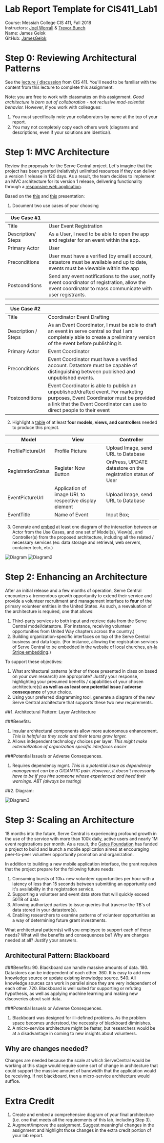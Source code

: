 # Lab Report Template for CIS411_Lab1
Course: Messiah College CIS 411, Fall 2018  
Instructors: [Joel Worrall](https://github.com/tangollama) & [Trevor Bunch](https://github.com/trevordbunch)  
Name: James Gelok  
GitHub: [JamesGelok](https://github.com/JamesGelok)


# Step 0: Reviewing Architectural Patterns
See the [lecture / discussion](https://docs.google.com/presentation/d/1nUcy63FWPFYO3OJmERJpMjEtdaFtaIBbuUkpmNRVRas/edit#slide=id.g45345bd5ea_0_136) from CIS 411. You'll need to be familiar with the content from this lecture to complete this assignment.

Note: you are free to work with classmates on this assignment. _Good architecture is born out of collaboration - not reclusive mad-scientist behavior._ However, if you work with colleagues:

1. You must specifically note your collaborators by name at the top of your report.
2. You may not completely copy each others work (diagrams and descriptions, even if your solutions are identical).

# Step 1: MVC Architecture
Review the proposals for the Serve Central project. Let's imagine that the project has been granted (relatively) unlimited resources if they can deliver a version 1 release in 120 days. As a result, the team decides to implement an MVC architecture for its version 1 release, delivering functionality through a [responsive web application](https://en.wikipedia.org/wiki/Responsive_web_design). 

Based on the [this](https://docs.google.com/presentation/d/1UnU0xU0wF1l8pAB8trtLpdM0yuskx66jTFJzd64nsjU/edit#slide=id.g439b9c6866_2_53) and [this](https://docs.google.com/presentation/d/1-VZfAFoBVr6ijNepKAtRA7JoAQsV2Jlbf2l1WPDMhI0/edit) presentation:

1) Document two use cases of your choosing

| Use Case #1        |                                                                                                                                                            |
|--------------------|------------------------------------------------------------------------------------------------------------------------------------------------------------|
| Title              | User Event Registration                                                                                                                                    |
| Description/ Steps | As a User, I need to be able to open the app and register for an event within the app.                                                                     |
| Primary Actor      | User                                                                                                                                                       |
| Preconditions      | User must have a verified (by email) account, datastore must be available and up to date, events must be viewable within the app                           |
| Postconditions     | Send any event notifications to the user, notify event coordinator of registration, allow the event coordinator to mass communicate with user registrants. |

| Use Case #2 | |
|---|---|
| Title | Coordinator Event Drafting|
| Description / Steps | As an Event Coordinator, I must be able to draft an event in serve central so that I am completely able to create a preliminary version of the event before publishing it. |
| Primary Actor | Event Coordinator |
| Preconditions | Event Coordinator must have a verified account. Datastore must be capable of distinguishing between published and unpublished events.  |
| Postconditions | Event Coordinator is able to publish an unpublished/drafted event. For marketing purposes, Event Coordinator must be provided a link that the Event Coordinator can use to direct people to their event |


2) Highlight a [table](https://www.tablesgenerator.com/markdown_tables) of at least **four models, views, and controllers** needed to produce this project.

| Model              | View                                                   | Controller                                                   |
|--------------------|--------------------------------------------------------|--------------------------------------------------------------|
| ProfilePictureUrl  | Profile Picture                                        | Upload Image, send URL to Database                           |
| RegistrationStatus | Register Now Button                                    | OnPress, UPDATE datastore on the registration status of User |
| EventPictureUrl    | Application of image URL to respective display element | Upload Image, send URL to Database                           |
| EventTitle         | Name of Event                                          | Input Box;                                                   |

3) Generate and [embed](https://github.com/adam-p/markdown-here/wiki/Markdown-Cheatsheet#images) at least one diagram of the interaction between an Actor from the Use Cases, and one set of Model(s), View(s), and Controller(s) from the proposed architecture, including all the related / necessary services (ex: data storage and retrieval, web servers, container tech, etc.)

![Diagram](diagram_JamesGelok.png)
![Diagram2](diagram2_JamesGelok.png)



# Step 2: Enhancing an Architecture
After an initial release and a few months of operation, Serve Central encounters a tremendous growth opportunity to extend their service and provide a volunteer recruitment and management interface to __four__ of the primary volunteer entities in the United States. As such, a reevaluation of the architecture is required, one that allows:

1. Third-party services to both input and retrieve data from the Serve Central model/datastore. (For instance, receiving volunteer opportunities from United Way chapters across the country.)
2. Building organization-specific interfaces on top of the Serve Central business and data logic. (For instance, allowing the registration services of Serve Central to be embedded in the website of local churches, [ah-la Stripe embedding](https://stripe.com/payments/elements).)

To support these objectives:  
1. What architectural patterns (either of those presented in class on based on your own research) are appropriate? Justify your response, highlighting your presumed benefits / capabilities of your chosen architecture(s) **as well as as least one potential issue / adverse consequence** of your choice.  
2. Using your preferred diagramming tool, generate a diagram of the new Serve Central architecture that supports these two new requirements.

##1. Architectural Pattern: Layer Architecture

###Benefits: 
1. Insular architectural components allow more autonomous enhancement. *This is helpful as they scale and their teams grow larger.*
2. Allows independent technology choices per layer. *This might make externalization of organization specific interfaces easier*

###Potential Issue/s or Adverse Consequences.

1. Requires dependency mgmt. *This is a potential issue as dependency management can be a GIGANTIC pain. However, it doesn't necessarily have to be if you hire someone whose experienced and heed their warnings. ABT (always be testing)*

##2. Diagram:


![Diagram3](diagram3_JamesGelok.png)
 

# Step 3: Scaling an Architecture
18 months into the future, Serve Central is experiencing profound growth in the use of the service with more than 100k daily, active users and nearly 1M event registrations per month. As a result, the [Gates Foundation](https://www.gatesfoundation.org/) has funded a project to build and launch a mobile application aimed at encouraging peer-to-peer volunteer opportunity promotion and organization. 

In addition to building a new mobile application interface, the grant requires that the project prepare for the following future needs:

1. Consuming bursts of 10k+ new volunteer opportunities per hour with a latency of less than 15 seconds between submitting an opportunity and it's availability in the registration service.
2. Supporting a volunteer and event data store that will quickly exceed 50TB of data
3. Allowing authorized parties to issue queries that traverse the TB's of data stored in your datastore(s).
4. Enabling researchers to examine patterns of volunteer opportunities as a way of determining future grant investments.

What architectural pattern(s) will you employee to support each of these needs? What will the benefits and consequences be? Why are changes needed at all? Justify your answers.

## Architectural Pattern: Blackboard

###Benefits: 
90. Blackboard can handle massive amounts of data.
180. Datastores can be independent of each other. 
360. It is easy to add new knowledge source or update existing knowledge source. 
540. All knowledge sources can work in parallel since they are very independent of each other.
720. Blackboard is well suited for supporting or refuting hypothesis, as well as applying machine learning and making new discoveries about said data.

###Potential Issue/s or Adverse Consequences.

1. Blackboard was designed for ill-defined problems. As the problem space becomes understood, the necessity of blackboard diminishes.
2. A micro-service architecture might be faster, but researchers would be at a disadvantage in coming to new insights about volunteers.

## Why are changes needed?

Changes are needed because the scale at which ServeCentral would be working at this stage would require some sort of change in architecture that could support the massive amount of bandwidth that the application would be receiving. If not blackboard, then a micro-service architecture would suffice. 


# Extra Credit
1. Create and embed a comprehensive diagram of your final architecture (i.e. one that meets all the requirements of this lab, including Step 3).
2. Augment/improve the assignment. Suggest meaningful changes in the assignment and highlight those changes in the extra credit portion of your lab report.